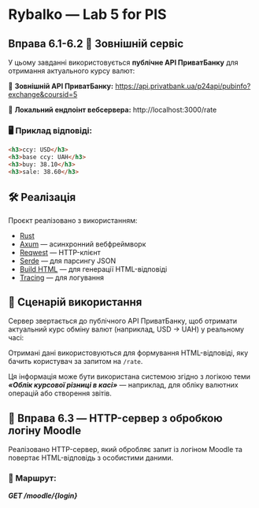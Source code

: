# Rybalko — Lab 5 for PIS

## Вправа 6.1-6.2 🔗 Зовнішній сервіс

У цьому завданні використовується **публічне API ПриватБанку** для отримання актуального курсу валют:

📄 **Зовнішній API ПриватБанку:**
https://api.privatbank.ua/p24api/pubinfo?exchange&coursid=5

📄 **Локальний ендпоінт вебсервера:**
http://localhost:3000/rate

### 🖥️ Приклад відповіді:

```html
<h3>ccy: USD</h3>
<h3>base ccy: UAH</h3>
<h3>buy: 38.10</h3>
<h3>sale: 38.60</h3>
```

## 🛠️ Реалізація

Проєкт реалізовано з використанням:

- [Rust](https://www.rust-lang.org/)
- [Axum](https://docs.rs/axum) — асинхронний вебфреймворк
- [Reqwest](https://docs.rs/reqwest) — HTTP-клієнт
- [Serde](https://docs.rs/serde) — для парсингу JSON
- [Build HTML](https://docs.rs/build-html) — для генерації HTML-відповіді
- [Tracing](https://docs.rs/tracing) — для логування

## 📌 Сценарій використання

Сервер звертається до публічного API ПриватБанку, щоб отримати актуальний курс обміну валют (наприклад, USD → UAH) у реальному часі:

Отримані дані використовуються для формування HTML-відповіді, яку бачить користувач за запитом на `/rate`.

Ця інформація може бути використана системою згідно з логікою теми  
_**«Облік курсової різниці в касі»**_ — наприклад, для обліку валютних операцій або створення звітів.

## 🧪 Вправа 6.3 — HTTP-сервер з обробкою логіну Moodle

Реалізовано HTTP-сервер, який обробляє запит із логіном Moodle та повертає HTML-відповідь з особистими даними.

### 🔗 Маршрут:

_**GET /moodle/{login}**_
